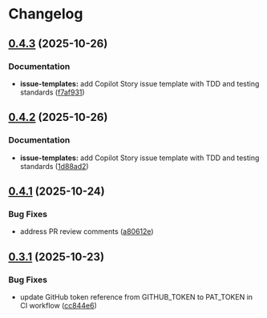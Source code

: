 # Changelog

## [0.4.3](https://github.com/pavelzbornik/whisperX-FastAPI/compare/v0.4.2...v0.4.3) (2025-10-26)


### Documentation

* **issue-templates:** add Copilot Story issue template with TDD and testing standards ([f7af931](https://github.com/pavelzbornik/whisperX-FastAPI/commit/f7af93121a2b8badb5cbf80ac65227ad8430842c))

## [0.4.2](https://github.com/pavelzbornik/whisperX-FastAPI/compare/v0.4.1...v0.4.2) (2025-10-26)


### Documentation

* **issue-templates:** add Copilot Story issue template with TDD and testing standards ([1d88ad2](https://github.com/pavelzbornik/whisperX-FastAPI/commit/1d88ad20d4454156f431a16a835537b187c12bfb))

## [0.4.1](https://github.com/pavelzbornik/whisperX-FastAPI/compare/v0.4.0...v0.4.1) (2025-10-24)

### Bug Fixes

* address PR review comments ([a80612e](https://github.com/pavelzbornik/whisperX-FastAPI/commit/a80612e841b4eb4850d23de60b425d91e5fffb6e))

## [0.3.1](https://github.com/pavelzbornik/whisperX-FastAPI/compare/v0.3.0...v0.3.1) (2025-10-23)

### Bug Fixes

* update GitHub token reference from GITHUB_TOKEN to PAT_TOKEN in CI workflow ([cc844e6](https://github.com/pavelzbornik/whisperX-FastAPI/commit/cc844e6f9f8a4c73deecbcec51d4f1a0243aa9ce))
